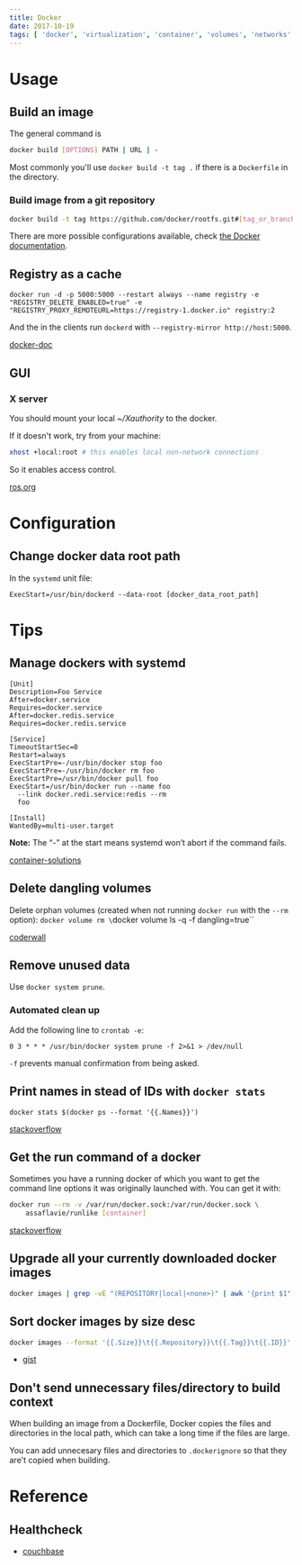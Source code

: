 ```yaml
---
title: Docker
date: 2017-10-19
tags: [ 'docker', 'virtualization', 'container', 'volumes', 'networks' ]
---
```


# Usage

## Build an image

The general command is

```bash
docker build [OPTIONS] PATH | URL | -
```

Most commonly you'll use `docker build -t tag .` if there is a `Dockerfile`
in the directory.

### Build image from a git repository

```bash
docker build -t tag https://github.com/docker/rootfs.git#[tag_or_branch]
```

There are more possible configurations available, check
[the Docker documentation](https://docs.docker.com/engine/reference/commandline/build/#git-repositories).

## Registry as a cache

`docker run -d -p 5000:5000 --restart always --name registry -e "REGISTRY_DELETE_ENABLED=true" -e "REGISTRY_PROXY_REMOTEURL=https://registry-1.docker.io" registry:2`

And the in the clients run `dockerd` with `--registry-mirror http://host:5000`.

[docker-doc](https://docs.docker.com/registry/recipes/mirror/#configure-the-docker-daemon)

## GUI

### X server

You should mount your local *~/Xauthority* to the docker.

If it doesn't work, try from your machine:

```bash
xhost +local:root # this enables local non-network connections
```

So it enables access control.

[ros.org](http://wiki.ros.org/docker/Tutorials/GUI)

# Configuration

## Change docker data root path

In the `systemd` unit file:

```
ExecStart=/usr/bin/dockerd --data-root [docker_data_root_path]
```

# Tips

## Manage dockers with systemd

```
[Unit]
Description=Foo Service
After=docker.service
Requires=docker.service
After=docker.redis.service
Requires=docker.redis.service

[Service]
TimeoutStartSec=0
Restart=always
ExecStartPre=-/usr/bin/docker stop foo
ExecStartPre=-/usr/bin/docker rm foo
ExecStartPre=/usr/bin/docker pull foo
ExecStart=/usr/bin/docker run --name foo
  --link docker.redi.service:redis --rm
  foo

[Install]
WantedBy=multi-user.target
```

**Note:** The “-” at the start means systemd won’t abort if the command fails.

[container-solutions](http://container-solutions.com/running-docker-containers-with-systemd/)

## Delete dangling volumes

Delete orphan volumes (created when not running `docker run` with the `--rm` option):
`docker volume rm \`docker volume ls -q -f dangling=true\``

[coderwall](https://coderwall.com/p/hdsfpq/docker-remove-all-dangling-volumes)

## Remove unused data

Use `docker system prune`.

### Automated clean up

Add the following line to `crontab -e`:

```cron
0 3 * * * /usr/bin/docker system prune -f 2>&1 > /dev/null
```

`-f` prevents manual confirmation from being asked.

## Print names in stead of IDs with `docker stats`

`docker stats $(docker ps --format '{{.Names}}')`

[stackoverflow](https://stackoverflow.com/questions/30732313/is-there-any-way-to-display-container-names-in-docker-stats)

## Get the run command of a docker

Sometimes you have a running docker of which you want to get the command line
options it was originally launched with. You can get it with:

```bash
docker run --rm -v /var/run/docker.sock:/var/run/docker.sock \
    assaflavie/runlike [container]
```

[stackoverflow](https://stackoverflow.com/questions/32758793/how-to-show-the-run-command-of-a-docker-container#answer-32774347)

## Upgrade all your currently downloaded docker images

```bash
docker images | grep -vE "(REPOSITORY|local|<none>)" | awk '{print $1":"$2}' | xargs -L1 docker pull
```

## Sort docker images by size desc

```bash
docker images --format '{{.Size}}\t{{.Repository}}\t{{.Tag}}\t{{.ID}}' | sed 's/ //' | sort -h -r | column -t
```

* [gist](https://gist.github.com/andyrbell/f30ae74c0eff82ae52238f4a7df9a313)

## Don't send unnecessary files/directory to build context

When building an image from a Dockerfile, Docker copies the files and directories
in the local path, which can take a long time if the files are large.

You can add unnecesary files and directories to `.dockerignore` so that they
are't copied when building.

# Reference

## Healthcheck

* [couchbase](https://blog.couchbase.com/docker-health-check-keeping-containers-healthy/)
